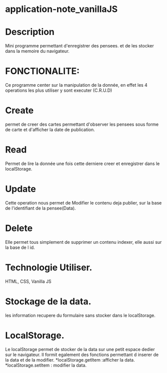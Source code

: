 # application-note_vanillaJS

# Description

Mini programme permettant d'enregistrer des pensees.
et de les stocker dans la memoire du navigateur.

# FONCTIONALITE:
Ce programme center sur la manipulation de la donnée,
en effet les 4 operations les plus utiliser y sont executer (C.R.U.D)

# Create
permet de creer des cartes permettant d'observer les pensees sous
forme de carte et d'afficher la date de publication.

# Read

Permet de lire la donnée une fois cette derniere creer et
enregistrer dans le localStorage.

# Update

Cette operation nous permet de Modifier le contenu deja publier,
sur la base de l'identifiant de la pensee(Data).

# Delete

Elle permet tous simplement de supprimer un contenu indexer,
elle aussi sur la base de l id.

# Technologie Utiliser.
HTML, CSS, Vanilla JS

# Stockage de la data.

les information recupere du formulaire sans stocker dans le localStorage.

# LocalStorage.
Le localStorage permet de stocker de la data sur une petit espace dedier sur le navigateur.
Il formit egalement des fonctions permettant d inserer de la data et de la modifier.
    *localStorage.getItem :afficher la data.
    *localStorage.setItem : modifier la data.
